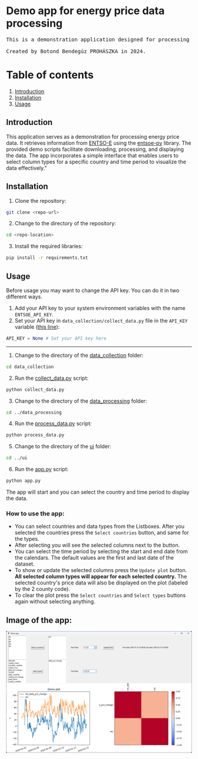 # Demo app for energy price data processing

<pre>
This is a demonstration application designed for processing energy price data. Developed in Python, the app utilizes tkinter for its user interface. The dataset used is a simplified example, focusing on Hungarian electricity prices between January 1, 2020, and March 1, 2020. <br>
Created by Botond Bendegúz PROHÁSZKA in 2024.
</pre>

# Table of contents
1. [Introduction](#introduction)
2. [Installation](#installation)
3. [Usage](#usage)

## Introduction <a name="introduction"></a>
This application serves as a demonstration for processing energy price data. It retrieves information from [ENTSO-E](https://www.entsoe.eu) using the [entsoe-py](https://github.com/EnergieID/entsoe-py) library. The provided demo scripts facilitate downloading, processing, and displaying the data. The app incorporates a simple interface that enables users to select column types for a specific country and time period to visualize the data effectively."

## Installation <a name="installation"></a>
1. Clone the repository:
```bash
git clone <repo-url>
```
2. Change to the directory of the repository:
```bash
cd <repo-location>
```
3. Install the required libraries:
```bash
pip install -r requirements.txt
```

## Usage <a name="usage"></a>

Before usage you may  want to change the API key. You can do it in two different ways.
1. Add your API key to your system environment variables with the name `ENTSOE_API_KEY`.
2. Set your API key in `data_collection/collect_data.py` file in the `API_KEY` variable ([this line](data_collection/collect_data.py#L16)):
```python
API_KEY = None # Set your API key here
```

---

1. Change to the directory of the [data_collection](data_collection) folder:
```bash
cd data_collection
```
2. Run the [collect_data.py](data_collection/collect_data.py) script:
```bash
python collect_data.py
```
3. Change to the directory of the [data_processing](data_processing) folder:
```bash
cd ../data_processing
```
4. Run the [process_data.py](data_processing/process_data.py) script:
```bash
python process_data.py
```
5. Change to the directory of the [ui](ui) folder:
```bash
cd ../ui
```
6. Run the [app.py](ui/app.py) script:
```bash
python app.py
```

The app will start and you can select the country and time period to display the data.

### How to use the app:
- You can select countries and data types from the Listboxes. After you selected the countries press the `Select countries` button, and same for the types.
- After selecting you will see the selected columns next to the button.
- You can select the time period by selecting the start and end date from the calendars. The default values are the first and last date of the dataset.
- To show or update the selected columns press the `Update plot` button. **All selected column types will appear for each selected country.** The selected country's price data will also be displayed on the plot (labeled by the 2 county code).
- To clear the plot press the `Select countries` and `Select types` buttons again without selecting anything.

## Image of the app:
![App image](ui/ui.png)
